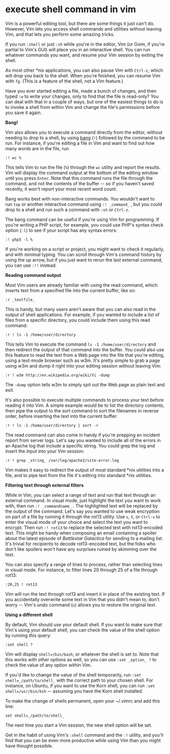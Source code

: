 # execute shell command in vim

Vim is a powerful editing tool, but there are some things it just can't do. However, Vim lets you access shell commands and utilities without leaving Vim, and that lets you perform some amazing tricks.

If you run `:shell` or just `:sh` while you're in the editor, Vim (or Gvim, if you're partial to Vim's GUI) will place you in an interactive shell. You can run whatever commands you want, and resume your Vim session by exiting the shell.

As most other \*nix applications, you can also pause Vim with `Ctrl-z`, which will drop you back to the shell. When you're finished, you can resume Vim with `fg`. (This is a feature of the shell, not a Vim feature.)

Have you ever started editing a file, made a bunch of changes, and then typed `:w` to write your changes, only to find that the file is read-only? You can deal with that in a couple of ways, but one of the easiest things to do is to invoke a shell from within Vim and change the file's permissions before you save it again.

**Bang!**

Vim also allows you to execute a command directly from the editor, without needing to drop to a shell, by using [bang](http://www.eps.mcgill.ca/jargon/jargon.html#bang) (`!`) followed by the command to be run. For instance, if you're editing a file in Vim and want to find out how many words are in the file, run

`:! wc %`

This tells Vim to run the file (`%`) through the `wc` utility and report the results. Vim will display the command output at the bottom of the editing window until you press `Enter`. Note that this command runs the file through the command, and not the contents of the buffer -- so if you haven't saved recently, it won't report your most recent word count.

Bang works best with non-interactive commands. You wouldn't want to run `top` or another interactive command using `:! _command_` , but you could drop to a shell and run such a command with `:sh` or `Ctrl-z`.

The bang command can be useful if you're using Vim for programming. If you're writing a PHP script, for example, you could use PHP's syntax check option (`-l`) to see if your script has any syntax errors:

`:! php5 -l %`

If you're working on a script or project, you might want to check it regularly, and with minimal typing. You can scroll through Vim's command history by using the up arrow, but if you just want to rerun the last external command, you can use `:!!` instead.

**Reading command output**

Most Vim users are already familiar with using the read command, which inserts text from a specified file into the current buffer, like so:

`:r _textfile_`

This is handy, but many users aren't aware that you can also read in the output of shell applications. For example, if you wanted to include a list of files from a specific directory, you could include them using this read command:

`:r ! ls -1 /home/user/directory`

This tells Vim to execute the command `ls -1 /home/user/directory` and then redirect the output of that command into the buffer. You could also use this feature to read the text from a Web page into the file that you're editing, using a text-mode browser such as w3m. It's pretty simple to grab a page using w3m and dump it right into your editing session without leaving Vim:

`:r ! w3m http://en.wikipedia.org/wiki/Vi -dump`

The `-dump` option tells w3m to simply spit out the Web page as plain text and exit.

It's also possible to execute multiple commands to process your text before reading it into Vim. A simple example would be to list the directory contents, then pipe the output to the sort command to sort the filenames in reverse order, before inserting the text into the current buffer:

`:r ! ls -1 /home/user/directory | sort -r`

The read command can also come in handy if you're prepping an incident report from server logs. Let's say you wanted to include all of the errors in an Apache log that include a specific string. You could grep the log and insert the input into your Vim session:

`:r ! grep _string_ /var/log/apache2/site-error.log`

Vim makes it easy to redirect the output of most standard \*nix utilities into a file, and to pipe text from the file it's editing into standard \*nix utilities.

**Filtering text through external filters**

While in Vim, you can select a range of text and run that text through an external command. In visual mode, just highlight the text you want to work with, then run `:! _commandname_` . The highlighted text will be replaced by the output of the command. Let's say you wanted to use weak encryption on part of a file by running it through the rot13 utility. Use `v`, `V`, or `Ctrl-v` to enter the visual mode of your choice and select the text you want to encrypt. Then run `:! rot13` to replace the selected text with rot13-encoded text. This might be handy when composing an email containing a spoiler about the latest episode of _Battlestar Galactica_ for sending to a mailing list. It's trivial for recipients to decode rot13-encoded text, but the folks who don't like spoilers won't have any surprises ruined by skimming over the text.

You can also specify a range of lines to process, rather than selecting lines in visual mode. For instance, to filter lines 20 through 25 of a file through rot13:

`:20,25 ! rot13`

Vim will run the text through rot13 and insert it in place of the existing text. If you accidentally overwrite some text in Vim that you didn't mean to, don't worry -- Vim's undo command (`u`) allows you to restore the original text.

**Using a different shell**

By default, Vim should use your default shell. If you want to make sure that Vim's using your default shell, you can check the value of the shell option by running this query:

`:set shell ?`

Vim will display `shell=/bin/bash`, or whatever the shell is set to. Note that this works with other options as well, so you can use `:set _option_ ?` to check the value of any option within Vim.

If you'd like to change the value of the shell temporarily, run `:set shell=_/path/to/shell_` with the correct path to your chosen shell. For instance, on Ubuntu, if you want to use the Korn shell, you can run `:set shell=/usr/bin/ksh` -- assuming you have the Korn shell installed.

To make the change of shells permanent, open your ~/.vimrc and add this line:

`set shell=_/path/to/shell_`

The next time you start a Vim session, the new shell option will be set.

Get in the habit of using Vim's `:shell` command and the `:!` utility, and you'll find that you can be even more productive while using Vim than you might have thought possible.
